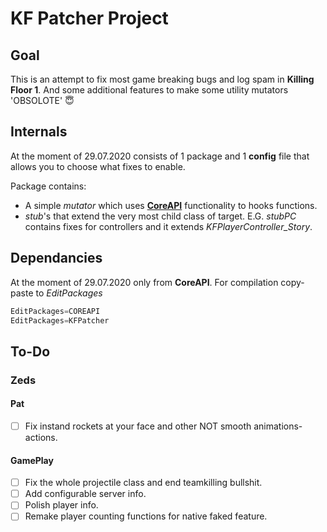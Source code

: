 # KF Patcher Project

## Goal

This is an attempt to fix most game breaking bugs and log spam in **Killing Floor 1**. And some additional features to make some utility mutators 'OBSOLOTE' :innocent:

## Internals

At the moment of 29.07.2020 consists of 1 package and 1 **config** file that allows you to choose what fixes to enable.

Package contains:

- A simple *mutator* which uses [**CoreAPI**](https://github.com/Insulting-Pros/CoreAPI) functionality to hooks functions.
- *stub*'s that extend the very most child class of target. E.G. *stubPC* contains fixes for controllers and it extends *KFPlayerController_Story*.

## Dependancies

At the moment of 29.07.2020 only from **CoreAPI**.
For compilation copy-paste to *EditPackages*

```java
EditPackages=COREAPI
EditPackages=KFPatcher
```

## To-Do

### Zeds

#### Pat

- [ ] Fix instand rockets at your face and other NOT smooth animations-actions.

#### GamePlay

- [ ] Fix the whole projectile class and end teamkilling bullshit.
- [ ] Add configurable server info.
- [ ] Polish player info.
- [ ] Remake player counting functions for native faked feature.
